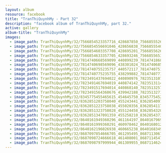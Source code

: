 ```yaml
---
layout: album
resource: facebook
title: "TranThiQuynhMy - Part 32"
description: "facebook album of TranThiQuynhMy, part 32."
active: gallery
album-title: "TranThiQuynhMy"
images:
  - image_path: TranThiQuynhMy/32/7566854523357716_428687850_7566855526690949_3427799440179632001_n.jpg
  - image_path: TranThiQuynhMy/32/7566854556691046_428656838_7566855540024281_4360014472390707328_n.jpg
  - image_path: TranThiQuynhMy/32/7566854603357708_428695201_7566855626690939_5898032263823258122_n.jpg
  - image_path: TranThiQuynhMy/32/7566854633357705_428693246_7566855653357603_8818486726560928688_n.jpg
  - image_path: TranThiQuynhMy/32/7814740668569099_440899239_7814741868568979_2303749743879790174_n.jpg
  - image_path: TranThiQuynhMy/32/7814740698569096_438301024_7814740685235764_1142791100382058534_n.jpg
  - image_path: TranThiQuynhMy/32/7814740755235757_440572117_7814740751902424_6098569662103445867_n.jpg
  - image_path: TranThiQuynhMy/32/7814740775235755_438299882_7814740771902422_3835272206602161035_n.jpg
  - image_path: TranThiQuynhMy/32/7823491437694022_440890976_7823513107691855_5398119842243865970_n.jpg
  - image_path: TranThiQuynhMy/32/7823491467694019_440874142_7823513114358521_8543601637923720657_n.jpg
  - image_path: TranThiQuynhMy/32/7823491517694014_440868140_7823513257691840_2470923617003359352_n.jpg
  - image_path: TranThiQuynhMy/32/7823491564360676_439942188_7823513271025172_1320013824990064205_n.jpg
  - image_path: TranThiQuynhMy/32/8345775455465615_454645750_8345775452132282_237429933605410619_n.jpg
  - image_path: TranThiQuynhMy/32/8362851203758040_455243441_8362854097091084_7017022044601827832_n.jpg
  - image_path: TranThiQuynhMy/32/8362851223758038_455020356_8362854117091082_7916923841992218698_n.jpg
  - image_path: TranThiQuynhMy/32/8362851323758028_455124458_8362854320424395_240805539152369704_n.jpg
  - image_path: TranThiQuynhMy/32/8362851347091359_455258210_8362854373757723_1883638688721810531_n.jpg
  - image_path: TranThiQuynhMy/32/8640161949360296_461164197_8640167969359694_6275064299217770473_n.jpg
  - image_path: TranThiQuynhMy/32/8640161999360291_460978462_8640168012693023_2693762619870793338_n.jpg
  - image_path: TranThiQuynhMy/32/8640162196026938_460665238_8640168349359656_1965674642221337877_n.jpg
  - image_path: TranThiQuynhMy/32/8687097854666705_461295495_8687113067998517_7142340515484517973_n.jpg
  - image_path: TranThiQuynhMy/32/8687098724666618_461408001_8687114547998369_7104287486915044398_n.jpg
  - image_path: TranThiQuynhMy/32/8687098797999944_461309955_8687114624665028_1148253931003773919_n.jpg
---
```

